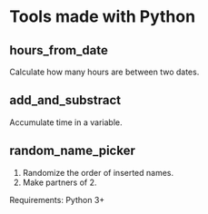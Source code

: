 # Tools made with Python

## hours_from_date
Calculate how many hours are between two dates.

## add_and_substract
Accumulate time in a variable.

## random_name_picker
1) Randomize the order of inserted names.
2) Make partners of 2.

Requirements: Python 3+

